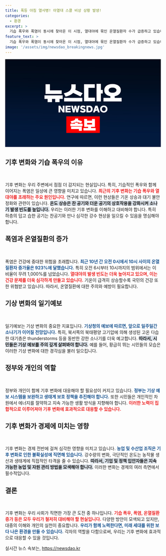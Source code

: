 ```yaml
---
title: 폭등 아침 열사병! 아열대 스콜 비상 상황 발생!
categories:
  - 환경
excerpt: >
  기습 폭우와 폭염이 동시에 찾아온 이 시점, 열대야에 묶인 온열질환자 수가 급증하고 있습니다. 식은 땀과 함께 맞이하는 예측 불가 날씨 속, 극심한 불쾌지수는 언제까지 계속될까요?
feature_text: >
  기습 폭우와 폭염이 동시에 찾아온 이 시점, 열대야에 묶인 온열질환자 수가 급증하고 있습니다. 식은 땀과 함께 맞이하는 예측 불가 날씨 속, 극심한 불쾌지수는 언제까지 계속될까요?
image: '/assets/img/newsdao_breakingnews.jpg'
---
```


<p><img src="/assets/img/newsdao_breakingnews.jpg" alt="ontimetimes 속보" /></p>

<h2 data-ke-size="size26">기후 변화와 기습 폭우의 이유</h2>

<p data-ke-size="size16">&nbsp;</p> 

<p>기후 변화는 우리 주변에서 점점 더 감지되는 현실입니다. 특히, 기습적인 폭우와 함께 이어지는 폭염은 일상에 큰 영향을 미치고 있습니다. <b><span style="color: #ee2323;">최근의 기후 변화는 기습 폭우와 열대야를 초래하는 주요 원인입니다.</span></b> 연구에 따르면, 이런 현상들은 기온 상승과 대기 불안정화와 관련이 있습니다. <b><span style="background-color: #21538527;">온도 상승은 찬 공기와 더운 공기의 상호작용을 강화시켜 소나기 발생 빈도를 높입니다.</span></b> 우리는 이러한 기후 변화를 이해하고 대비해야 합니다. 특히 하층의 덥고 습한 공기는 찬공기와 만나 심각한 강수 현상을 일으킬 수 있음을 명심해야 합니다. </p>

<h2 data-ke-size="size26">폭염과 온열질환의 증가</h2>

<p data-ke-size="size16">&nbsp;</p> 

<p>폭염은 건강에 중대한 위험을 초래합니다. <b><span style="color: #1a5490;">최근 10년 간 오전 0시에서 10시 사이의 온열질환자 증가율은 923%에 달했습니다.</span></b> 특히 오전 6시부터 10시까지의 범위에서는 이 비율이 무려 1,000%를 넘었습니다. <b><span style="color: #ee2323;">열대야의 발생 빈도는 더욱 높아지고 있으며, 이는 건강 문제를 더욱 심각하게 만들고 있습니다.</span></b>  기온이 급격히 상승할수록 국민의 건강 또한 위협받고 있습니다. 따라서, 온열질환에 대한 주의와 예방이 필요합니다.</p>

<h2 data-ke-size="size26">기상 변화의 일기예보</h2>

<p data-ke-size="size16">&nbsp;</p> 

<p>일기예보는 기상 변화의 중요한 지표입니다. <b><span style="color: #1a5490;">기상청의 예보에 따르면, 앞으로 일주일간 소나기가 이어질 전망입니다.</span></b> 특히, 북서쪽의 북태평양 고기압에 의해 생성된 고온 다습한 대기층은 thunderstorms 등을 동반한 강한 소나기를 더욱 예고합니다. <b><span style="background-color: #21538527;">따라서, 시민들은 기상 예보를 주의 깊게 살펴봐야 합니다.</span></b> 예를 들어, 황급히 뛰는 시민들의 모습은 이러한 기상 변화에 대한 경각심을 불러 일으킵니다.</p>

<h2 data-ke-size="size26">정부와 개인의 역할</h2>

<p data-ke-size="size16">&nbsp;</p> 

<p>정부와 개인이 함께 기후 변화에 대응해야 할 필요성이 커지고 있습니다. <b><span style="color: #1a5490;">정부는 기상 예보 시스템을 보완하고 생태계 보호 정책을 추진해야 합니다.</span></b> 또한 시민들은 개인적인 차원에서 에너지를 절약하고 지속 가능한 생활 방식을 지향해야 합니다. <b><span style="color: #ee2323;">이러한 노력이 집합적으로 이루어져야 기후 변화에 효과적으로 대응할 수 있습니다.</span></b></p>

<h2 data-ke-size="size26">기후 변화가 경제에 미치는 영향</h2>

<p data-ke-size="size16">&nbsp;</p> 

<p>기후 변화는 경제 전반에 걸쳐 심각한 영향을 미치고 있습니다. <b><span style="color: #1a5490;">농업 및 수산업 조직은 기후 변화로 인한 불확실성에 직면해 있습니다.</span></b> 강수량의 변화, 극단적인 온도는 농작물 생산과 생태계에 직접적인 타격을 줄 수 있습니다. <b><span style="background-color: #21538527;">따라서, 기업 및 정책 입안자들은 지속 가능한 농업 및 자원 관리 방법을 모색해야 합니다.</span></b> 이러한 변화는 경제의 여러 측면에서 필수적입니다.</p>

<h2 data-ke-size="size26">결론</h2>

<p data-ke-size="size16">&nbsp;</p> 

<p>기후 변화는 우리 사회가 직면한 가장 큰 도전 중 하나입니다. <b><span style="color: #ee2323;">기습 폭우, 폭염, 온열질환 증가 등은 모두 우리가 철저히 대비해야 할 현실입니다.</span></b> 다양한 방안이 모색되고 있지만, 대중의 이해와 개인의 실천이 중요합니다. <b><span style="color: #1a5490;">우리가 함께 노력한다면, 미래 세대를 위한 보다 나은 환경을 만들 수 있습니다.</span></b> 각자의 역할을 다함으로써, 우리는 기후 변화에 효과적으로 대응할 수 있을 것입니다. </p>
실시간 뉴스 속보는, <a href="https://newsdao.kr" rel="dofollow">https://newsdao.kr</a>


